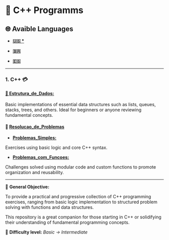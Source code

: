 # 💾 C++ Programms  

## 🌐 Avaible Languages

- **[🇺🇸 *](https://github.com/Karlos-Eduardo-Mrqs/Operational_Works/blob/main/Programming%20In%20C%2B%2B/README.md)**

- **[🇧🇷](https://github.com/Karlos-Eduardo-Mrqs/Operational_Works/blob/main/readmes/programming%20in%20c%2B%2B/main_readme/README-BR.md)**

- **[🇪🇸](https://github.com/Karlos-Eduardo-Mrqs/Operational_Works/blob/main/readmes/programming%20in%20c%2B%2B/main_readme/README-ES.md)**

---

### 1. C++ 💳

#### [📁 **Estrutura_de_Dados:**](https://github.com/Karlos-Eduardo-Mrqs/Operational_Works/tree/main/Programming%20In%20C%2B%2B/estrutura_de_dados)  

Basic implementations of essential data structures such as lists, queues, stacks, trees, and others.
Ideal for beginners or anyone reviewing fundamental concepts.

#### 📁 [**Resolucao_de_Problemas**](https://github.com/Karlos-Eduardo-Mrqs/Operational_Works/tree/main/Programming%20In%20C%2B%2B/resolucao_de_problemas)  

- [**Problemas_Simples:**](https://github.com/Karlos-Eduardo-Mrqs/Operational_Works/tree/main/Programming%20In%20C%2B%2B/resolucao_de_problemas/problemas_simples)

Exercises using basic logic and core C++ syntax.

- [**Problemas_com_Funcoes:**](https://github.com/Karlos-Eduardo-Mrqs/Operational_Works/tree/main/Programming%20In%20C%2B%2B/resolucao_de_problemas/problemas_com_funcoes) 

Challenges solved using modular code and custom functions to promote organization and reusability.

---

📌 **General Objective:**

To provide a practical and progressive collection of C++ programming exercises, ranging from basic logic implementation to structured problem solving with functions and data structures.

This repository is a great companion for those starting in C++ or solidifying their understanding of fundamental programming concepts.

🧠 **Difficulty level:** 
*Basic → Intermediate*